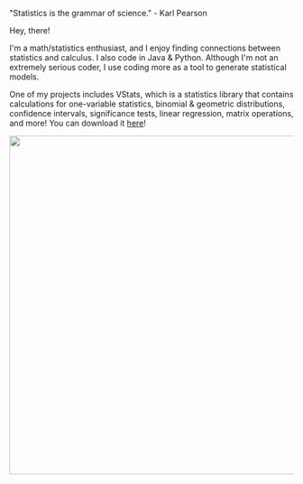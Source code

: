 "Statistics is the grammar of science." - Karl Pearson

Hey, there! 

I'm a math/statistics enthusiast, and I enjoy finding connections between statistics and calculus. I also code in Java & Python. Although I'm not an extremely serious coder, I use coding more as a tool to generate statistical models. 

One of my projects includes VStats, which is a statistics library that contains calculations for one-variable statistics, binomial & geometric distributions, confidence intervals, significance tests, linear regression, matrix operations, and more! You can download it <a href="https://captmd-11.github.io/blog/vstats/" target="_blank">here</a>! 

<p align="center">
  <img
  src="https://github-readme-stats.vercel.app/api?username=CaptMD-11&show_icons=true&count_private=true&theme=github_dark&hide_border=true" width="600">
</p>
